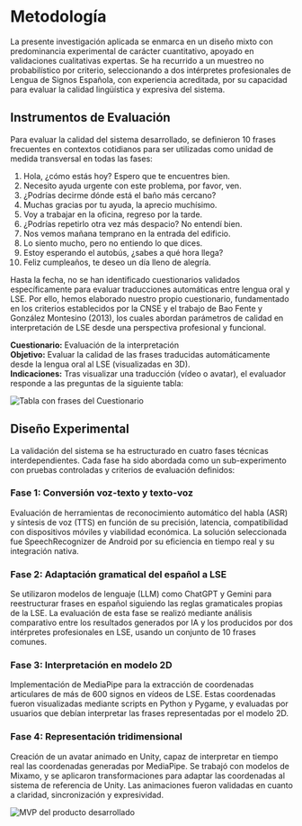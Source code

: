 # Metodología

La presente investigación aplicada se enmarca en un diseño mixto con predominancia experimental de carácter
cuantitativo, apoyado en validaciones cualitativas expertas. Se ha recurrido a un muestreo no probabilístico por
criterio, seleccionando a dos intérpretes profesionales de Lengua de Signos Española, con experiencia acreditada, por su
capacidad para evaluar la calidad lingüística y expresiva del sistema.

## Instrumentos de Evaluación

Para evaluar la calidad del sistema desarrollado, se definieron 10 frases frecuentes en contextos cotidianos para ser
utilizadas como unidad de medida transversal en todas las fases:

1. Hola, ¿cómo estás hoy? Espero que te encuentres bien.
2. Necesito ayuda urgente con este problema, por favor, ven.
3. ¿Podrías decirme dónde está el baño más cercano?
4. Muchas gracias por tu ayuda, la aprecio muchísimo.
5. Voy a trabajar en la oficina, regreso por la tarde.
6. ¿Podrías repetirlo otra vez más despacio? No entendí bien.
7. Nos vemos mañana temprano en la entrada del edificio.
8. Lo siento mucho, pero no entiendo lo que dices.
9. Estoy esperando el autobús, ¿sabes a qué hora llega?
10. Feliz cumpleaños, te deseo un día lleno de alegría.

Hasta la fecha, no se han identificado cuestionarios validados específicamente para evaluar traducciones automáticas
entre lengua oral y LSE. Por ello, hemos elaborado nuestro propio cuestionario, fundamentado en los criterios
establecidos por la CNSE y el trabajo de Bao Fente y González Montesino (2013), los cuales abordan parámetros de
calidad en interpretación de LSE desde una perspectiva profesional y funcional.

**Cuestionario:** Evaluación de la interpretación   
**Objetivo:** Evaluar la calidad de las frases traducidas automáticamente desde la lengua oral al LSE (visualizadas en
3D).   
**Indicaciones:** Tras visualizar una traducción (vídeo o avatar), el evaluador responde a las preguntas de la siguiente
tabla:

![Tabla con frases del Cuestionario](tabla_cuestionario.jpeg "tabla con el cuestionario")

## Diseño Experimental

La validación del sistema se ha estructurado en cuatro fases técnicas interdependientes. Cada fase ha sido abordada
como un sub-experimento con pruebas controladas y criterios de evaluación definidos:

### Fase 1: Conversión voz-texto y texto-voz

Evaluación de herramientas de reconocimiento automático del habla (ASR) y síntesis de voz (TTS) en función de su
precisión, latencia, compatibilidad con dispositivos móviles y viabilidad económica.
La solución seleccionada fue SpeechRecognizer de Android por su eficiencia en tiempo real y su integración nativa.

### Fase 2: Adaptación gramatical del español a LSE

Se utilizaron modelos de lenguaje (LLM) como ChatGPT y Gemini para reestructurar frases en español siguiendo las
reglas gramaticales propias de la LSE.
La evaluación de esta fase se realizó mediante análisis comparativo entre los resultados generados por IA y los
producidos por dos intérpretes profesionales en LSE, usando un conjunto de 10 frases comunes.

### Fase 3: Interpretación en modelo 2D

Implementación de MediaPipe para la extracción de coordenadas articulares de más de 600 signos en vídeos de LSE.
Estas coordenadas fueron visualizadas mediante scripts en Python y Pygame, y evaluadas por usuarios que debían
interpretar las frases representadas por el modelo 2D.

### Fase 4: Representación tridimensional

Creación de un avatar animado en Unity, capaz de interpretar en tiempo real las coordenadas generadas por MediaPipe.
Se trabajó con modelos de Mixamo, y se aplicaron transformaciones para adaptar las coordenadas al sistema de
referencia de Unity.
Las animaciones fueron validadas en cuanto a claridad, sincronización y expresividad.

![MVP del producto desarrollado](alesia_mvp.jpeg)